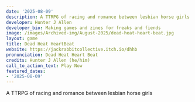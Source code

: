 ```yaml
---
date: '2025-08-09'
description: A TTRPG of racing and romance between lesbian horse girls
developer: Hunter J Allen
developer_bio: Making games and zines for freaks and fiends
image: /images/Archived-img/August-2025/dead-heat-heart-beat.jpg
layout: game
title: Dead Heat HeartBeat
website: https://jackrabbitcollective.itch.io/dhhb
pronunciation: Dead Heat Heart Beat
credits: Hunter J Allen (he/him)
call_to_action_text: Play Now
featured_dates:
- '2025-08-09'
---
```



A TTRPG of racing and romance between lesbian horse girls
